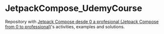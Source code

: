 # JetpackCompose_UdemyCourse
Repository with [Jetpack Compose desde 0 a profesional (Jetpack Compose from 0 to professional)](https://www.udemy.com/course/jetpack-compose-desde-0-a-profesional)'s activities, examples and solutions.
